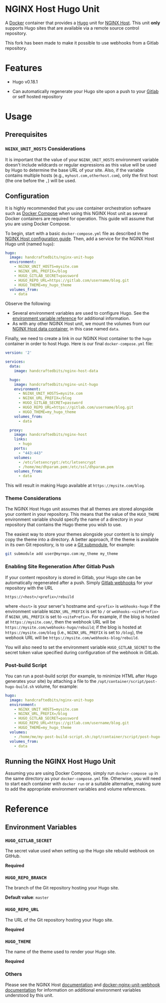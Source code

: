 # NGINX Host Hugo Unit 

A [Docker](https://www.docker.com) container that provides a [Hugo](https://gohugo.io) unit for
[NGINX Host](https://github.com/handcraftedbits/docker-nginx-host).  This unit **only** supports Hugo sites that
are available via a remote source control repository.

This fork has been made to make it possible to use webhooks from a Gitlab repository.

# Features

* Hugo v0.18.1

* Can automatically regenerate your Hugo site upon a push to your [Gitlab](https://gitlab.com) or self hosted repository

# Usage

## Prerequisites

### `NGINX_UNIT_HOSTS` Considerations

It is important that the value of your `NGINX_UNIT_HOSTS` environment variable doesn't include wildcards or regular
expressions as this value will be used by Hugo to determine the base URL of your site.  Also, if the variable contains
multiple hosts (e.g., `myhost.com,otherhost.com`), only the first host (the one before the `,`) will be used.

## Configuration

It is highly recommended that you use container orchestration software such as
[Docker Compose](https://www.docker.com/products/docker-compose) when using this NGINX Host unit as several Docker
containers are required for operation.  This guide will assume that you are using Docker Compose.

To begin, start with a basic `docker-compose.yml` file as described in the
[NGINX Host configuration guide](https://github.com/handcraftedbits/docker-nginx-host#configuration).  Then, add a
service for the NGINX Host Hugo unit (named `hugo`):

```yaml
hugo:
  image: handcraftedbits/nginx-unit-hugo
  environment:
    - NGINX_UNIT_HOSTS=mysite.com
    - NGINX_URL_PREFIX=/blog
    - HUGO_GITLAB_SECRET=password
    - HUGO_REPO_URL=https://gitlab.com/username/blog.git
    - HUGO_THEME=my_hugo_theme
  volumes_from:
    - data
```

Observe the following:

* Several environment variables are used to configure Hugo.  See the
  [environment variable reference](#reference) for additional information.
* As with any other NGINX Host unit, we mount the volumes from our
  [NGINX Host data container](https://github.com/handcraftedbits/docker-nginx-host-data), in this case named `data`.

Finally, we need to create a link in our NGINX Host container to the `hugo` container in order to host Hugo.  Here is
our final `docker-compose.yml` file:

```yaml
version: '2'

services:
  data:
    image: handcraftedbits/nginx-host-data

  hugo:
    image: handcraftedbits/nginx-unit-hugo
    environment:
      - NGINX_UNIT_HOSTS=mysite.com
      - NGINX_URL_PREFIX=/blog
      - HUGO_GITLAB_SECRET=password
      - HUGO_REPO_URL=https://gitlab.com/username/blog.git
      - HUGO_THEME=my_hugo_theme
    volumes_from:
      - data

  proxy:
    image: handcraftedbits/nginx-host
    links:
      - hugo
    ports:
      - "443:443"
    volumes:
      - /etc/letsencrypt:/etc/letsencrypt
      - /home/me/dhparam.pem:/etc/ssl/dhparam.pem
    volumes_from:
      - data
```

This will result in making Hugo available at `https://mysite.com/blog`.

### Theme Considerations

The NGINX Host Hugo unit assumes that all themes are stored alongside your content in your repository.  This means that
the value of the `HUGO_THEME` environment variable should specify the name of a directory in your repository that
contains the Hugo theme you wish to use.

The easiest way to store your themes alongside your content is to simply copy the theme into a directory.  A better
approach, if the theme is available in its own Git repository, is to use a
[Git submodule](https://git-scm.com/docs/git-submodule), for example:

```sh
git submodule add user@myrepo.com:my_theme my_theme
```

### Enabling Site Regeneration After Gitlab Push

If your content repository is stored in Gitlab, your Hugo site can be automatically regenerated after a push.  Simply
[Gitlab webhooks](https://gitlab.com/help/web_hooks/web_hooks/) for your repository with the URL

`https://<host>/<prefix>/rebuild`

where `<host>` is your server's hostname and `<prefix>` is `webhooks-hugo` if the environment variable
`NGINX_URL_PREFIX` is set to `/` or `webhooks-<sitePrefix>` if `NGINX_URL_PREFIX` is set to `<sitePrefix>`.
For example, if the blog is hosted at `https://mysite.com/`, then the webhook URL will be
`https://mysite.com/webhooks-hugo/rebuild`; if the blog is hosted at `https://mysite.com/blog` (i.e.,
`NGINX_URL_PREFIX` is set to `/blog`), the webhook URL will be `https://mysite.com/webhooks-blog/rebuild`.

You will also need to set the environment variable `HUGO_GITLAB_SECRET` to the secret token value specified during
configuration of the webhook in GitLab.

### Post-build Script

You can run a post-build script (for example, to minimize HTML after Hugo generates your site) by attaching a file to
the `/opt/container/script/post-hugo-build.sh` volume, for example:

```yaml
hugo:
  image: handcraftedbits/nginx-unit-hugo
  environment:
    - NGINX_UNIT_HOSTS=mysite.com
    - NGINX_URL_PREFIX=/blog
    - HUGO_GITLAB_SECRET=password
    - HUGO_REPO_URL=https://gitlab.com/username/blog.git
    - HUGO_THEME=my_hugo_theme
  volumes:
    - /home/me/my-post-build-script.sh:/opt/container/script/post-hugo-build.sh
  volumes_from:
    - data
```

## Running the NGINX Host Hugo Unit

Assuming you are using Docker Compose, simply run `docker-compose up` in the same directory as your
`docker-compose.yml` file.  Otherwise, you will need to start each container with `docker run` or a suitable
alternative, making sure to add the appropriate environment variables and volume references.

# Reference

## Environment Variables

### `HUGO_GITLAB_SECRET`

The secret value used when setting up the Hugo site rebuild webhook on GitHub.

**Required**

### `HUGO_REPO_BRANCH`

The branch of the Git repository hosting your Hugo site.

**Default value**: `master`

### `HUGO_REPO_URL`

The URL of the Git repository hosting your Hugo site.

**Required**

### `HUGO_THEME`

The name of the theme used to render your Hugo site.

**Required**

### Others

Please see the NGINX Host [documentation](https://github.com/handcraftedbits/docker-nginx-host#units) and 
[docker-nginx-unit-webhook documentation](https://github.com/handcraftedbits/docker-nginx-unit-webhook#environment-variables)
for information on additional environment variables understood by this unit.

